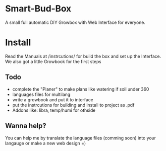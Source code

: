 # Smart-Bud-Box
A small full automatic DIY Growbox with Web Interface for everyone.

# Install
Read the Manuals at /instrcutions/ for build the box and set up the Interface. We also got a little Growbook for the first steps


## Todo
- complete the "Planer" to make plans like watering if soil under 360
- languages files for multilang
- write a growbook and put it to interface
- put the instrcutions for building and install to project as .pdf
- Addons like: libra, temp/humi for othside

## Wanna help?
You can help me by translate the language files (comming soon) into your langauge or make a new web design =)

